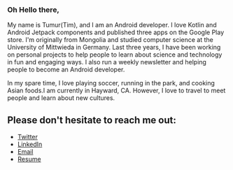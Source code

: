 ### Oh Hello there,

My name is Tumur(Tim), and I am an Android developer. I love Kotlin and Android Jetpack components and published three apps on the Google Play store. I'm originally from Mongolia and studied computer science at the University of Mittwieda in Germany.
Last three years, I have been working on personal projects to help people to learn about science and technology in fun and engaging ways. I also run a weekly newsletter and helping people to become an Android developer. 

In my spare time, I love playing soccer, running in the park, and cooking Asian foods.I am currently in Hayward, CA. However, I love to travel to meet people and learn about new cultures. 

## Please don't hesitate to reach me out:
- <a href="https://twitter.com/timtbdev">Twitter</a>
- <a href="https://www.linkedin.com/in/timtb/">LinkedIn</a>
- <a href="mailto:timtb.dev@gmail.com">Email</a>
- <a href="https://www.timtb.dev">Resume</a>
